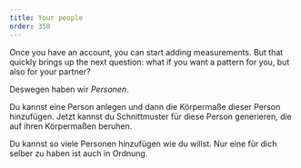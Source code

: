 ```yaml
---
title: Your people
order: 350
---
```


Once you have an account, you can start adding measurements. But that quickly brings up the next question: what if you want a pattern for you, but also for your partner?

Deswegen haben wir *Personen*.

Du kannst eine Person anlegen und dann die Körpermaße dieser Person hinzufügen. Jetzt kannst du Schnittmuster für diese Person generieren, die auf ihren Körpermaßen beruhen.

Du kannst so viele Personen hinzufügen wie du willst. Nur eine für dich selber zu haben ist auch in Ordnung.
